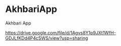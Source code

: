 # AkhbariApp
Akhbari App


https://drive.google.com/file/d/1Agvs8Y1p9JXt1WfH-GDJLfKDd4P4cSWS/view?usp=sharing
